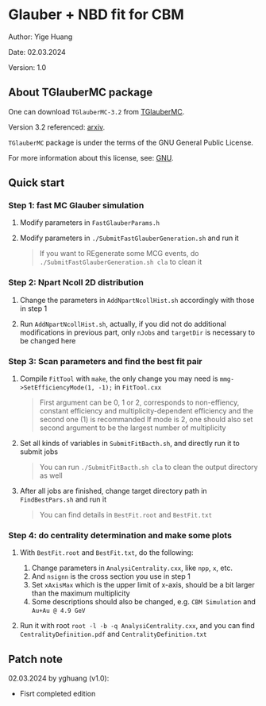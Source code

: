 # Glauber + NBD fit for CBM

Author: Yige Huang

Date: 02.03.2024

Version: 1.0

## About TGlauberMC package

One can download `TGlauberMC-3.2` from [TGlauberMC](https://tglaubermc.hepforge.org).

Version 3.2 referenced: [arxiv](https://arxiv.org/abs/1710.07098).

`TGlauberMC` package is under the terms of the GNU General Public License.

For more information about this license, see: [GNU](http://www.gnu.org/licenses).

## Quick start

### Step 1: fast MC Glauber simulation

1. Modify parameters in `FastGlauberParams.h`

2. Modify parameters in `./SubmitFastGlauberGeneration.sh` and run it
    > If you want to REgenerate some MCG events, do `./SubmitFastGlauberGeneration.sh cla` to clean it

### Step 2: Npart Ncoll 2D distribution

1. Change the parameters in `AddNpartNcollHist.sh` accordingly with those in step 1

2. Run `AddNpartNcollHist.sh`, actually, if you did not do additional modifications in previous part, only `nJobs` and `targetDir` is necessary to be changed here

### Step 3: Scan parameters and find the best fit pair

1. Compile `FitTool` with `make`, the only change you may need is `mmg->SetEfficiencyMode(1, -1);` in `FitTool.cxx`
    > First argument can be 0, 1 or 2, corresponds to non-effiency, constant efficiency and multiplicity-dependent efficiency and the second one (1) is recommanded
    > If mode is 2, one should also set second argument to be the largest number of multiplicity

2. Set all kinds of variables in `SubmitFitBacth.sh`, and directly run it to submit jobs
    > You can run `./SubmitFitBacth.sh cla` to clean the output directory as well

3. After all jobs are finished, change target directory path in `FindBestPars.sh` and run it
    > You can find details in `BestFit.root` and `BestFit.txt`

### Step 4: do centrality determination and make some plots

1. With `BestFit.root` and `BestFit.txt`, do the following:
    1. Change parameters in `AnalysiCentrality.cxx`, like `npp`, `x`, etc.
    2. And `nsignn` is the cross section you use in step 1
    3. Set `xAxisMax` which is the upper limit of x-axis, should be a bit larger than the maximum multiplicity
    4. Some descriptions should also be changed, e.g. `CBM Simulation` and `Au+Au @ 4.9 GeV`

2. Run it with root `root -l -b -q AnalysiCentrality.cxx`, and you can find `CentralityDefinition.pdf` and `CentralityDefinition.txt`

## Patch note

02.03.2024 by yghuang (v1.0):

* Fisrt completed edition
